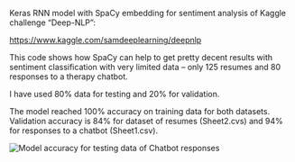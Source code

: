 Keras RNN model with SpaCy embedding for sentiment analysis of Kaggle challenge “Deep-NLP”:

https://www.kaggle.com/samdeeplearning/deepnlp

This code shows how SpaCy can help to get pretty decent results with sentiment classification with very limited data – only 125 resumes and 80 responses to a therapy chatbot.

I have used 80% data for testing and 20% for validation. 

The model reached 100% accuracy on training data for both datasets. Validation accuracy is 84% for dataset of resumes (Sheet2.cvs) and 94% for responses to a chatbot (Sheet1.csv).

 
![Model accuracy for testing data of Chatbot responses](/Users/masha/Figure_1.png)


